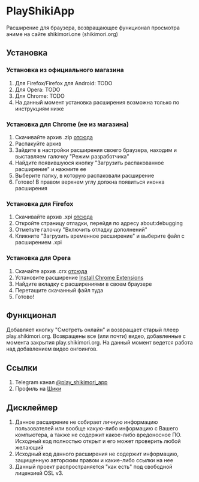 
#  PlayShikiApp
Расширение для браузера, возвращающее функционал просмотра аниме на сайте shikimori.one (shikimori.org)

## Установка
### Установка из официального магазина
1. Для Firefox/Firefox для Android: TODO
2. Для Opera: TODO
3. Для Chrome: TODO
4. На данный момент установка расширения возможна только по инструкциям ниже

### Установка для Chrome (не из магазина)
1. Скачивайте архив .zip [отсюда](https://github.com/PlayShikimoriApp/PlayShikiApp/releases)
2. Распакуйте архив
3. Зайдите в настройки расширения своего браузера, находим и выставляем галочку "Режим разработчика"
4. Найдите появившуюся кнопку "Загрузить распакованное расширение" и нажмите ее
5. Выберите папку, в которую распаковали расширение
6. Готово! В правом верхнем углу должна появиться иконка расширения

### Установка для Firefox
1. Скачивайте архив .xpi [отсюда](https://github.com/PlayShikimoriApp/PlayShikiApp/releases)
2. Откройте страницу отладки, перейдя по адресу about:debugging
3. Отметьте галочку "Включить отладку дополнений"
4. Кликните "Загрузить временное расширение" и выберите файл с расширением .xpi

### Установка для Opera
1. Скачайте архив .crx [отсюда](https://github.com/PlayShikimoriApp/PlayShikiApp/releases)
2. Установите расширение [Install Chrome Extensions](https://addons.opera.com/en/extensions/details/install-chrome-extensions)
2. Найдите вкладку с расширениями в своем браузере
3. Перетащите скачанный файл туда
4. Готово!

## Функционал

Добавляет кнопку "Смотреть онлайн" и возвращает старый плеер play.shikimori.org.
Возвращены все (или почти) видео, добавленные с момента закрытия play.shikimori.org. На данный момент ведется работа над добавлением видео онгоингов.

## Ссылки
1. Telegram канал [@play_shikimori_app](http://t.me/play_shikimori_app)
2. Профиль на [Шики](https://shikimori.one/Kuroyasha)

## Дисклеймер
1. Данное расширение не собирает личную информацию пользователей или вообще какую-либо информацию с Вашего компьютера, а также не содержит какое-либо вредоносное ПО. Исходный код полностью открыт и его может проверить любой желающий
2. Исходный код данного расширения не содержит информацию, защищенную авторским правом и какие-либо ссылки на нее
3. Данный проект распространяется "как есть" под свободной лицензией OSL v3.
